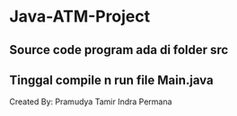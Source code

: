 # Java-ATM-Project

## Source code program ada di folder src

## Tinggal compile n run file Main.java

Created By: Pramudya Tamir Indra Permana
